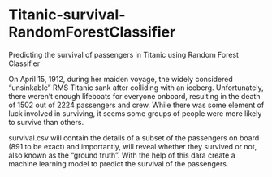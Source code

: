 # Titanic-survival-RandomForestClassifier
Predicting the survival of passengers in Titanic using Random Forest Classifier

On April 15, 1912, during her maiden voyage, the widely considered “unsinkable” RMS Titanic sank after colliding with an iceberg. Unfortunately, there weren’t enough lifeboats for everyone onboard, resulting in the death of 1502 out of 2224 passengers and crew.
While there was some element of luck involved in surviving, it seems some groups of people were more likely to survive than others.

survival.csv will contain the details of a subset of the passengers on board (891 to be exact) and importantly, will reveal whether they survived or not, also known as the “ground truth”.
With the help of this dara create a machine learning model to predict the survival of the passengers.

